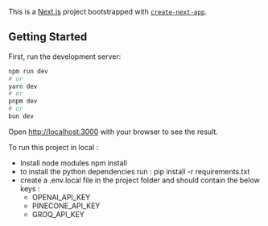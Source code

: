 This is a [Next.js](https://nextjs.org/) project bootstrapped with [`create-next-app`](https://github.com/vercel/next.js/tree/canary/packages/create-next-app).

## Getting Started

First, run the development server:

```bash
npm run dev
# or
yarn dev
# or
pnpm dev
# or
bun dev
```

Open [http://localhost:3000](http://localhost:3000) with your browser to see the result.

To run this project in local :

- Install node modules npm install
- to install the python dependencies run : pip install -r requirements.txt
- create a .env.local file in the project folder and should contain the below keys :
  - OPENAI_API_KEY
  - PINECONE_API_KEY
  - GROQ_API_KEY
